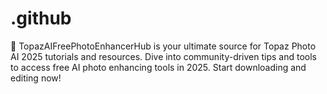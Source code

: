 # .github
📸 TopazAIFreePhotoEnhancerHub is your ultimate source for Topaz Photo AI 2025 tutorials and resources. Dive into community-driven tips and tools to access free AI photo enhancing tools in 2025. Start downloading and editing now!
